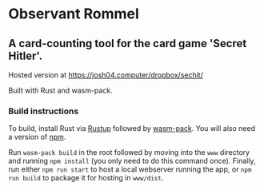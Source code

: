 # Observant Rommel
## A card-counting tool for the card game 'Secret Hitler'.

Hosted version at https://josh04.computer/dropbox/sechit/

Built with Rust and wasm-pack. 

### Build instructions

To build, install Rust via [Rustup](https://rustup.rs/) followed by [wasm-pack](https://rustwasm.github.io/wasm-pack/installer/). 
You will also need a version of [npm](https://www.npmjs.com/get-npm).

Run `wasm-pack build` in the root followed by moving into the `www` directory and running `npm install` (you only need to do this command once).
Finally, run either `npm run start` to host a local webserver running the app, or `npm run build` to package it for hosting in `www/dist`.
